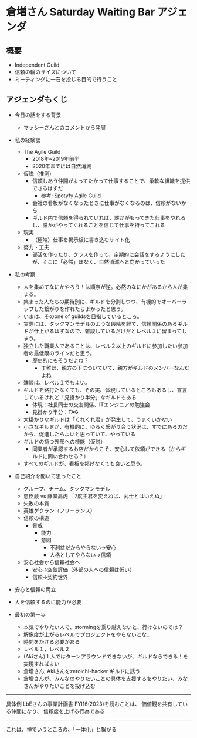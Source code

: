 # 倉増さん Saturday Waiting Bar アジェンダ
## 概要
- Independent Guild
- 信頼の輪のサイズについて
- ミーティングに一石を投じる目的で行うこと

## アジェンダもくじ
- 今日の話をする背景
  - マッシーさんとのコメントから発展
- 私の経験談
  - The Agile Guild
    - 2018年~2019年前半
    - 2020年までには自然消滅
  - 仮説（推測）
    - 信頼しあう仲間がよってたかって仕事することで、柔軟な組織を提供できるはずだ
      - 参考: Spotyfy Agile Guild
    - 会社の看板がなくなったときに仕事がなくなるのは、信頼がないから
    - ギルド内で信頼を得られていれば、誰かがもってきた仕事をやれるし、誰かがやってくれることを信じて仕事を持ってこれる
  - 現実
    - （極端）仕事を掲示板に書き込むサイト化
  - 努力・工夫
    - 部活を作ったり、クラスを作って、定期的に会話をするようにしたが、そこに「必然」はなく、自然消滅へと向かっていった
- 私の考察
  - 人を集めてなにかやろう！は順序が逆。必然のなにかがあるから人が集まる。
  - 集まった人たちの期待別に、ギルドを分割しつつ、有機的でオーバーラップした繋がりを作れたらよかったと思う。
  - いまは、そのone of guildsを目指しているところ。
  - 実際には、タックマンモデルのような段階を経て、信頼関係のあるギルドが仕上がるはずなので、雑談しているだけだとレベル１に留まってしまう。
  - 独立した職業人であることは、レベル２以上のギルドに参加したい参加者の最低限のラインだと思う。
    - 歴史的にもそうだよね？
      - 丁稚は、親方の下についていて、親方がギルドのメンバーなんだよね
  - 雑談は、レベル１でもよい。
  - ギルドを銘打たなくても、その実、体現しているところもあるし、宣言しているけれど「見掛かり半分」なギルドもある
    - 体現：社長同士の交友関係、ITエンジニアの勉強会
    - 見掛かり半分：TAG
  - 大掛かりなギルドは「くれくれ君」が発生して、うまくいかない
  - 小さなギルドが、有機的に、ゆるく繋がり合う状況は、すでにあるのだから、促進したらよいと思っていて、やっている
  - ギルドの持つ外部への機能（仮説）
    - 同業者が承認するお店だからこそ、安心して依頼ができる（からギルドに問い合わせる？）
  - すべてのギルドが、看板を掲げなくても良いと思う。
- 自己紹介を聞いて思ったこと
  - グループ、チーム、タックマンモデル
  - 忠臣蔵 vs 藤堂高虎 「7度主君を変えねば、武士とはいえぬ」
  - 失敗の本質
  - 英雄ゲクラン（フリーランス）
  - 信頼の構造
    - 脅威
      - 能力
      - 意図
        - 不利益だからやらない→安心
        - 人格としてやらない→信頼
  - 安心社会から信頼社会へ
    - 安心→空気評価（外部の人への信頼は低い）
    - 信頼→契約世界
- 安心と信頼の両立
- 人を信頼するのに能力が必要

- 最初の第一歩
  - 本気でやりたい人で、stormingを乗り越えないと、行けないのでは？
  - 解像度が上がるレベルでプロジェクトをやらないとな..
  - 時間をかける必要がある
  - レベル１，レベル２
  - (Akiさん)１人ではターンアラウンドできないが、ギルドならできる！を実現すればよい
  - 倉増さん, Akiさんをzeroichi-hacker ギルドに誘う
  - 倉増さんが、みんなのやりたいことの具体を支援するをやりたい、みなさんがやりたいことを投げ込む


---

具体例
LbEさんの事業計画書 FYI16(2023)を読むことは、
価値観を共有している仲間になり、
信頼度を上げる行為である

---

これは、禅でいうところの、「一体化」と繋がる

